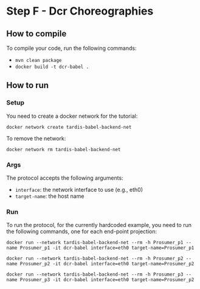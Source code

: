# Step F - Dcr Choreographies

## How to compile

To compile your code, run the following commands:

- ``mvn clean package``
- ``docker build -t dcr-babel .``

## How to run

### Setup

You need to create a docker network for the tutorial:

``docker network create tardis-babel-backend-net``

To remove the network:

``docker network rm tardis-babel-backend-net``

### Args

The protocol accepts the following arguments:

- ``interface``: the network interface to use (e.g., eth0)
- ``target-name``: the host name

### Run

To run the protocol, for the currently hardcoded example, you need to run the following commands,
one for each end-point projection:

``docker run --network tardis-babel-backend-net --rm -h Prosumer_p1 --name Prosumer_p1 -it
dcr-babel interface=eth0 target-name=Prosumer_p1``

``docker run --network tardis-babel-backend-net --rm -h Prosumer_p2 --name Prosumer_p2 -it dcr-babel
interface=eth0 target-name=Prosumer_p2``

``docker run --network tardis-babel-backend-net --rm -h Prosumer_p3 --name Prosumer_p3 -it
dcr-babel interface=eth0 target-name=Prosumer_p2``
